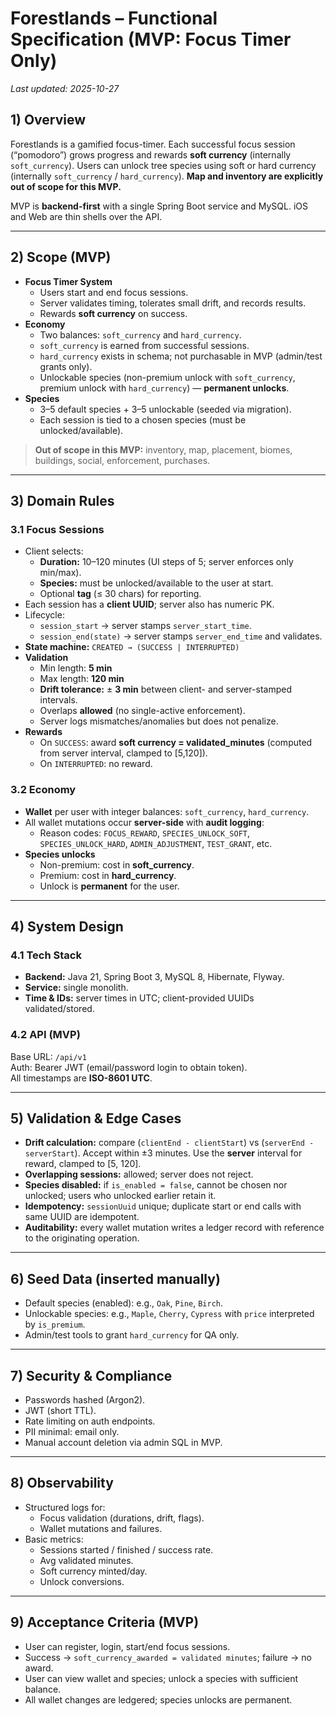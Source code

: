 # Forestlands – Functional Specification (MVP: Focus Timer Only)

_Last updated: 2025-10-27_

## 1) Overview

Forestlands is a gamified focus-timer. Each successful focus session (“pomodoro”) grows progress and rewards **soft currency** (internally `soft_currency`). Users can unlock tree species using soft or hard currency (internally `soft_currency` / `hard_currency`). **Map and inventory are explicitly out of scope for this MVP.**

MVP is **backend-first** with a single Spring Boot service and MySQL. iOS and Web are thin shells over the API.

---

## 2) Scope (MVP)

- **Focus Timer System**
    - Users start and end focus sessions.
    - Server validates timing, tolerates small drift, and records results.
    - Rewards **soft currency** on success.
- **Economy**
    - Two balances: `soft_currency` and `hard_currency`.
    - `soft_currency` is earned from successful sessions.
    - `hard_currency` exists in schema; not purchasable in MVP (admin/test grants only).
    - Unlockable species (non-premium unlock with `soft_currency`, premium unlock with `hard_currency`) — **permanent unlocks**.
- **Species**
    - 3–5 default species + 3–5 unlockable (seeded via migration).
    - Each session is tied to a chosen species (must be unlocked/available).

> **Out of scope in this MVP:** inventory, map, placement, biomes, buildings, social, enforcement, purchases.

---

## 3) Domain Rules

### 3.1 Focus Sessions
- Client selects:
    - **Duration:** 10–120 minutes (UI steps of 5; server enforces only min/max).
    - **Species:** must be unlocked/available to the user at start.
    - Optional **tag** (≤ 30 chars) for reporting.
- Each session has a **client UUID**; server also has numeric PK.
- Lifecycle:
    - `session_start` → server stamps `server_start_time`.
    - `session_end(state)` → server stamps `server_end_time` and validates.
- **State machine:** `CREATED → (SUCCESS | INTERRUPTED)`
- **Validation**
    - Min length: **5 min**
    - Max length: **120 min**
    - **Drift tolerance:** ± **3 min** between client- and server-stamped intervals.
    - Overlaps **allowed** (no single-active enforcement).
    - Server logs mismatches/anomalies but does not penalize.
- **Rewards**
    - On `SUCCESS`: award **soft currency = validated_minutes** (computed from server interval, clamped to [5,120]).
    - On `INTERRUPTED`: no reward.

### 3.2 Economy
- **Wallet** per user with integer balances: `soft_currency`, `hard_currency`.
- All wallet mutations occur **server-side** with **audit logging**:
    - Reason codes: `FOCUS_REWARD`, `SPECIES_UNLOCK_SOFT`, `SPECIES_UNLOCK_HARD`, `ADMIN_ADJUSTMENT`, `TEST_GRANT`, etc.
- **Species unlocks**
    - Non-premium: cost in **soft_currency**.
    - Premium: cost in **hard_currency**.
    - Unlock is **permanent** for the user.

---

## 4) System Design

### 4.1 Tech Stack
- **Backend:** Java 21, Spring Boot 3, MySQL 8, Hibernate, Flyway.
- **Service:** single monolith.
- **Time & IDs:** server times in UTC; client-provided UUIDs validated/stored.

### 4.2 API (MVP)

Base URL: `/api/v1`  
Auth: Bearer JWT (email/password login to obtain token).  
All timestamps are **ISO-8601 UTC**.


---

## 5) Validation & Edge Cases

- **Drift calculation:** compare (`clientEnd - clientStart`) vs (`serverEnd - serverStart`). Accept within ±3 minutes. Use the **server** interval for reward, clamped to [5, 120].
- **Overlapping sessions:** allowed; server does not reject.
- **Species disabled:** if `is_enabled = false`, cannot be chosen nor unlocked; users who unlocked earlier retain it.
- **Idempotency:** `sessionUuid` unique; duplicate start or end calls with same UUID are idempotent.
- **Auditability:** every wallet mutation writes a ledger record with reference to the originating operation.

---

## 6) Seed Data (inserted manually)

- Default species (enabled): e.g., `Oak`, `Pine`, `Birch`.
- Unlockable species: e.g., `Maple`, `Cherry`, `Cypress` with `price` interpreted by `is_premium`.
- Admin/test tools to grant `hard_currency` for QA only.

---

## 7) Security & Compliance

- Passwords hashed (Argon2).
- JWT (short TTL).
- Rate limiting on auth endpoints.
- PII minimal: email only.
- Manual account deletion via admin SQL in MVP.

---

## 8) Observability

- Structured logs for:
    - Focus validation (durations, drift, flags).
    - Wallet mutations and failures.
- Basic metrics:
    - Sessions started / finished / success rate.
    - Avg validated minutes.
    - Soft currency minted/day.
    - Unlock conversions.

---

## 9) Acceptance Criteria (MVP)

- User can register, login, start/end focus sessions.
- Success → `soft_currency_awarded = validated minutes`; failure → no award.
- User can view wallet and species; unlock a species with sufficient balance.
- All wallet changes are ledgered; species unlocks are permanent.
